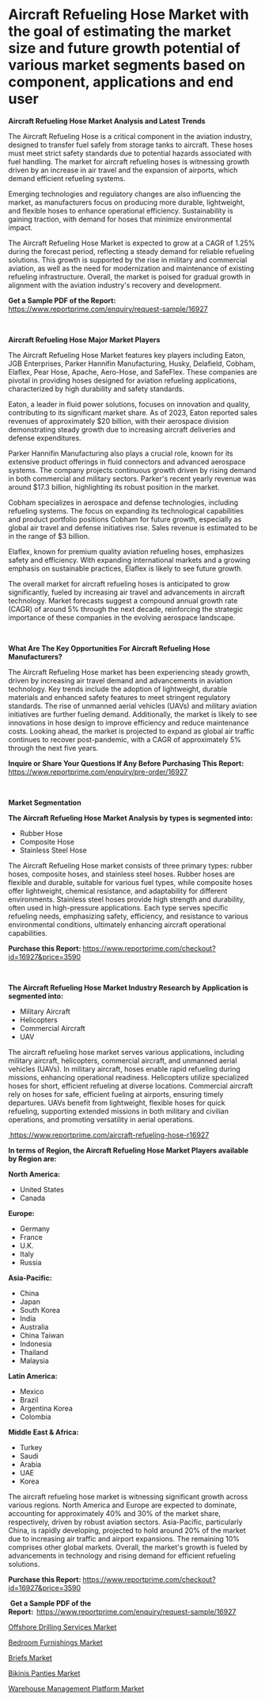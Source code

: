 <p><h1>Aircraft Refueling Hose Market with the goal of estimating the market size and future growth potential of various market segments based on component, applications and end user</h1></p><p><strong>Aircraft Refueling Hose Market Analysis and Latest Trends</strong></p>
<p><p>The Aircraft Refueling Hose is a critical component in the aviation industry, designed to transfer fuel safely from storage tanks to aircraft. These hoses must meet strict safety standards due to potential hazards associated with fuel handling. The market for aircraft refueling hoses is witnessing growth driven by an increase in air travel and the expansion of airports, which demand efficient refueling systems. </p><p>Emerging technologies and regulatory changes are also influencing the market, as manufacturers focus on producing more durable, lightweight, and flexible hoses to enhance operational efficiency. Sustainability is gaining traction, with demand for hoses that minimize environmental impact. </p><p>The Aircraft Refueling Hose Market is expected to grow at a CAGR of 1.25% during the forecast period, reflecting a steady demand for reliable refueling solutions. This growth is supported by the rise in military and commercial aviation, as well as the need for modernization and maintenance of existing refueling infrastructure. Overall, the market is poised for gradual growth in alignment with the aviation industry's recovery and development.</p></p>
<p><strong>Get a Sample PDF of the Report:&nbsp;</strong> <a href="https://www.reportprime.com/enquiry/request-sample/16927?utm_campaign=1197&utm_medium=2&utm_source=Github&utm_content=ia&utm_term=24112024&utm_id=aircraft-refueling-hose">https://www.reportprime.com/enquiry/request-sample/16927</a></p>
<p>&nbsp;</p>
<p><strong>Aircraft Refueling Hose Major Market Players</strong></p>
<p><p>The Aircraft Refueling Hose Market features key players including Eaton, JGB Enterprises, Parker Hannifin Manufacturing, Husky, Delafield, Cobham, Elaflex, Pear Hose, Apache, Aero-Hose, and SafeFlex. These companies are pivotal in providing hoses designed for aviation refueling applications, characterized by high durability and safety standards.</p><p>Eaton, a leader in fluid power solutions, focuses on innovation and quality, contributing to its significant market share. As of 2023, Eaton reported sales revenues of approximately $20 billion, with their aerospace division demonstrating steady growth due to increasing aircraft deliveries and defense expenditures.</p><p>Parker Hannifin Manufacturing also plays a crucial role, known for its extensive product offerings in fluid connectors and advanced aerospace systems. The company projects continuous growth driven by rising demand in both commercial and military sectors. Parker's recent yearly revenue was around $17.3 billion, highlighting its robust position in the market.</p><p>Cobham specializes in aerospace and defense technologies, including refueling systems. The focus on expanding its technological capabilities and product portfolio positions Cobham for future growth, especially as global air travel and defense initiatives rise. Sales revenue is estimated to be in the range of $3 billion.</p><p>Elaflex, known for premium quality aviation refueling hoses, emphasizes safety and efficiency. With expanding international markets and a growing emphasis on sustainable practices, Elaflex is likely to see future growth.</p><p>The overall market for aircraft refueling hoses is anticipated to grow significantly, fueled by increasing air travel and advancements in aircraft technology. Market forecasts suggest a compound annual growth rate (CAGR) of around 5% through the next decade, reinforcing the strategic importance of these companies in the evolving aerospace landscape.</p></p>
<p>&nbsp;</p>
<p><strong>What Are The Key Opportunities For Aircraft Refueling Hose Manufacturers?</strong></p>
<p><p>The Aircraft Refueling Hose market has been experiencing steady growth, driven by increasing air travel demand and advancements in aviation technology. Key trends include the adoption of lightweight, durable materials and enhanced safety features to meet stringent regulatory standards. The rise of unmanned aerial vehicles (UAVs) and military aviation initiatives are further fueling demand. Additionally, the market is likely to see innovations in hose design to improve efficiency and reduce maintenance costs. Looking ahead, the market is projected to expand as global air traffic continues to recover post-pandemic, with a CAGR of approximately 5% through the next five years.</p></p>
<p><strong>Inquire or Share Your Questions If Any Before Purchasing This Report:</strong> <a href="https://www.reportprime.com/enquiry/pre-order/16927?utm_campaign=1197&utm_medium=2&utm_source=Github&utm_content=ia&utm_term=24112024&utm_id=aircraft-refueling-hose">https://www.reportprime.com/enquiry/pre-order/16927</a></p>
<p>&nbsp;</p>
<p><strong>Market Segmentation</strong></p>
<p><strong>The Aircraft Refueling Hose Market Analysis by types is segmented into:</strong></p>
<p><ul><li>Rubber Hose</li><li>Composite Hose</li><li>Stainless Steel Hose</li></ul></p>
<p><p>The Aircraft Refueling Hose market consists of three primary types: rubber hoses, composite hoses, and stainless steel hoses. Rubber hoses are flexible and durable, suitable for various fuel types, while composite hoses offer lightweight, chemical resistance, and adaptability for different environments. Stainless steel hoses provide high strength and durability, often used in high-pressure applications. Each type serves specific refueling needs, emphasizing safety, efficiency, and resistance to various environmental conditions, ultimately enhancing aircraft operational capabilities.</p></p>
<p><strong>Purchase this Report:&nbsp;</strong><a href="https://www.reportprime.com/checkout?id=16927&price=3590&utm_campaign=1197&utm_medium=2&utm_source=Github&utm_content=ia&utm_term=24112024&utm_id=aircraft-refueling-hose">https://www.reportprime.com/checkout?id=16927&price=3590</a></p>
<p>&nbsp;</p>
<p><strong>The Aircraft Refueling Hose Market Industry Research by Application is segmented into:</strong></p>
<p><ul><li>Military Aircraft</li><li>Helicopters</li><li>Commercial Aircraft</li><li>UAV</li></ul></p>
<p><p>The aircraft refueling hose market serves various applications, including military aircraft, helicopters, commercial aircraft, and unmanned aerial vehicles (UAVs). In military aircraft, hoses enable rapid refueling during missions, enhancing operational readiness. Helicopters utilize specialized hoses for short, efficient refueling at diverse locations. Commercial aircraft rely on hoses for safe, efficient fueling at airports, ensuring timely departures. UAVs benefit from lightweight, flexible hoses for quick refueling, supporting extended missions in both military and civilian operations, and promoting versatility in aerial operations.</p></p>
<p><a href="https://www.reportprime.com/aircraft-refueling-hose-r16927?utm_campaign=1197&utm_medium=2&utm_source=Github&utm_content=ia&utm_term=24112024&utm_id=aircraft-refueling-hose">&nbsp;https://www.reportprime.com/aircraft-refueling-hose-r16927</a></p>
<p><strong>In terms of Region, the Aircraft Refueling Hose Market Players available by Region are:</strong></p>
<p>
    <p> <strong> North America: </strong>
        <ul>
            <li>United States</li>
            <li>Canada</li>
        </ul>
        </p> 
    <p> <strong> Europe: </strong>
        <ul>
            <li>Germany</li>
            <li>France</li>
            <li>U.K.</li>
            <li>Italy</li>
            <li>Russia</li>
        </ul>
        </p> 
    <p> <strong> Asia-Pacific: </strong>
        <ul>
            <li>China</li>
            <li>Japan</li>
            <li>South Korea</li>
            <li>India</li>
            <li>Australia</li>
            <li>China Taiwan</li>
            <li>Indonesia</li>
            <li>Thailand</li>
            <li>Malaysia</li>
        </ul>
        </p> 
    <p> <strong> Latin America: </strong>
        <ul>
            <li>Mexico</li>
            <li>Brazil</li>
            <li>Argentina Korea</li>
            <li>Colombia</li>
        </ul>
        </p> 
    <p> <strong> Middle East & Africa: </strong>
        <ul>
            <li>Turkey</li>
            <li>Saudi</li>
            <li>Arabia</li>
            <li>UAE</li>
            <li>Korea</li>
        </ul>
    </p>
    </p>
<p><p>The aircraft refueling hose market is witnessing significant growth across various regions. North America and Europe are expected to dominate, accounting for approximately 40% and 30% of the market share, respectively, driven by robust aviation sectors. Asia-Pacific, particularly China, is rapidly developing, projected to hold around 20% of the market due to increasing air traffic and airport expansions. The remaining 10% comprises other global markets. Overall, the market's growth is fueled by advancements in technology and rising demand for efficient refueling solutions.</p></p>
<p><strong>Purchase this Report: </strong><a href="https://www.reportprime.com/checkout?id=16927&price=3590&utm_campaign=1197&utm_medium=2&utm_source=Github&utm_content=ia&utm_term=24112024&utm_id=aircraft-refueling-hose">https://www.reportprime.com/checkout?id=16927&price=3590</a></p>
<p>&nbsp;<strong>Get a Sample PDF of the Report:&nbsp;&nbsp;</strong><a href="https://www.reportprime.com/enquiry/request-sample/16927?utm_campaign=1197&utm_medium=2&utm_source=Github&utm_content=ia&utm_term=24112024&utm_id=aircraft-refueling-hose">https://www.reportprime.com/enquiry/request-sample/16927</a></p>
<p><strong></strong></p>
<p><p><a href="https://issuu.com/reportprime-2/docs/offshore-drilling-services-market-s_541b36c1801677?utm_campaign=1197&utm_medium=2&utm_source=Github&utm_content=ia&utm_term=24112024&utm_id=aircraft-refueling-hose">Offshore Drilling Services Market</a></p><p><a href="https://www.linkedin.com/pulse/in-depth-analysis-global-bedroom-furnishings-market-scope-13dcc?utm_campaign=1197&utm_medium=2&utm_source=Github&utm_content=ia&utm_term=24112024&utm_id=aircraft-refueling-hose">Bedroom Furnishings Market</a></p><p><a href="https://www.linkedin.com/pulse/briefs-market-global-regional-analysis-focus-region-hkwoc?utm_campaign=1197&utm_medium=2&utm_source=Github&utm_content=ia&utm_term=24112024&utm_id=aircraft-refueling-hose">Briefs Market</a></p><p><a href="https://www.linkedin.com/pulse/bikinis-panties-market-industry-landscape-growth-trajectories-xeccc?utm_campaign=1197&utm_medium=2&utm_source=Github&utm_content=ia&utm_term=24112024&utm_id=aircraft-refueling-hose">Bikinis Panties Market</a></p><p><a href="https://issuu.com/reportprime-2/docs/warehouse-management-platform-marke_97234417949a0a?utm_campaign=1197&utm_medium=2&utm_source=Github&utm_content=ia&utm_term=24112024&utm_id=aircraft-refueling-hose">Warehouse Management Platform Market</a></p></p>